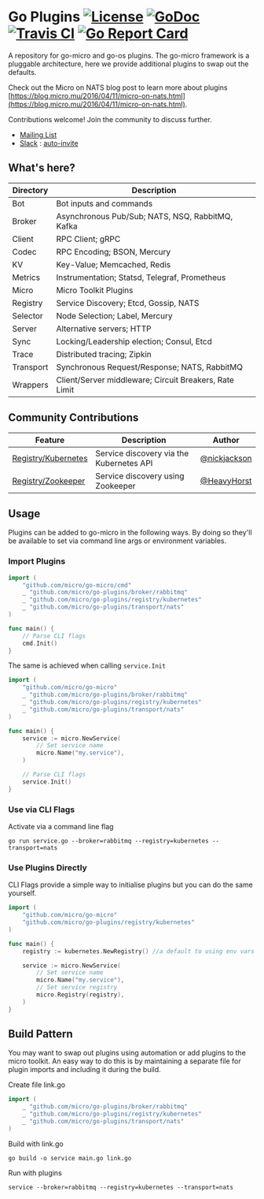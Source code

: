 # Go Plugins [![License](https://img.shields.io/:license-apache-blue.svg)](https://opensource.org/licenses/Apache-2.0) [![GoDoc](https://godoc.org/github.com/micro/go-plugins?status.svg)](https://godoc.org/github.com/micro/go-plugins) [![Travis CI](https://travis-ci.org/micro/go-plugins.svg?branch=master)](https://travis-ci.org/micro/go-plugins) [![Go Report Card](https://goreportcard.com/badge/micro/go-plugins)](https://goreportcard.com/report/github.com/micro/go-plugins)

A repository for go-micro and go-os plugins. The go-micro framework is a pluggable architecture, here we provide additional plugins to 
swap out the defaults. 

Check out the Micro on NATS blog post to learn more about plugins [https://blog.micro.mu/2016/04/11/micro-on-nats.html](https://blog.micro.mu/2016/04/11/micro-on-nats.html).

Contributions welcome! Join the community to discuss further.

- [Mailing List](https://groups.google.com/forum/#!forum/microhq) 
- [Slack](https://micro-services.slack.com) : [auto-invite](http://micro-invites.herokuapp.com/)

## What's here?

Directory	|	Description
---		|	---
Bot		|	Bot inputs and commands
Broker		|	Asynchronous Pub/Sub; NATS, NSQ, RabbitMQ, Kafka	
Client		|	RPC Client; gRPC
Codec		|	RPC Encoding; BSON, Mercury
KV		|	Key-Value; Memcached, Redis
Metrics		|	Instrumentation; Statsd, Telegraf, Prometheus
Micro		|	Micro Toolkit Plugins
Registry	|	Service Discovery; Etcd, Gossip, NATS
Selector	|	Node Selection; Label, Mercury
Server		|	Alternative servers; HTTP
Sync		|	Locking/Leadership election; Consul, Etcd
Trace		|	Distributed tracing; Zipkin
Transport	|	Synchronous Request/Response; NATS, RabbitMQ
Wrappers	|	Client/Server middleware; Circuit Breakers, Rate Limit


## Community Contributions

Feature		|	Description		|	Author
----------	|	------------		|	--------
[Registry/Kubernetes](https://godoc.org/github.com/micro/go-plugins/registry/kubernetes)	|	Service discovery via the Kubernetes API	|	[@nickjackson](https://github.com/nickjackson)
[Registry/Zookeeper](https://godoc.org/github.com/micro/go-plugins/registry/zookeeper)	|	Service discovery using Zookeeper	|	[@HeavyHorst](https://github.com/HeavyHorst)

## Usage

Plugins can be added to go-micro in the following ways. By doing so they'll be available to set via command line args or environment variables.

### Import Plugins

```go
import (
	"github.com/micro/go-micro/cmd"
	_ "github.com/micro/go-plugins/broker/rabbitmq"
	_ "github.com/micro/go-plugins/registry/kubernetes"
	_ "github.com/micro/go-plugins/transport/nats"
)

func main() {
	// Parse CLI flags
	cmd.Init()
}
```

The same is achieved when calling ```service.Init```

```go
import (
	"github.com/micro/go-micro"
	_ "github.com/micro/go-plugins/broker/rabbitmq"
	_ "github.com/micro/go-plugins/registry/kubernetes"
	_ "github.com/micro/go-plugins/transport/nats"
)

func main() {
	service := micro.NewService(
		// Set service name
		micro.Name("my.service"),
	)

	// Parse CLI flags
	service.Init()
}
```

### Use via CLI Flags

Activate via a command line flag

```shell
go run service.go --broker=rabbitmq --registry=kubernetes --transport=nats
```

### Use Plugins Directly

CLI Flags provide a simple way to initialise plugins but you can do the same yourself.

```go
import (
	"github.com/micro/go-micro"
	"github.com/micro/go-plugins/registry/kubernetes"
)

func main() {
	registry := kubernetes.NewRegistry() //a default to using env vars for master API

	service := micro.NewService(
		// Set service name
		micro.Name("my.service"),
		// Set service registry
		micro.Registry(registry),
	)
}
```

## Build Pattern

You may want to swap out plugins using automation or add plugins to the micro toolkit. 
An easy way to do this is by maintaining a separate file for plugin imports and including it during the build.

Create file link.go
```go
import (
	_ "github.com/micro/go-plugins/broker/rabbitmq"
	_ "github.com/micro/go-plugins/registry/kubernetes"
	_ "github.com/micro/go-plugins/transport/nats"
)
```

Build with link.go
```shell
go build -o service main.go link.go
```

Run with plugins
```shell
service --broker=rabbitmq --registry=kubernetes --transport=nats
```
